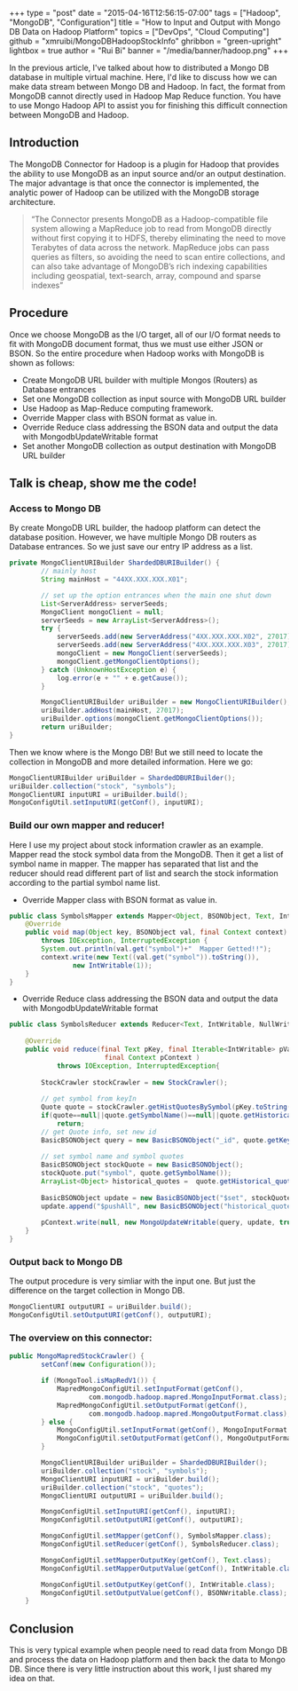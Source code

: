+++
type = "post"
date = "2015-04-16T12:56:15-07:00"
tags = ["Hadoop", "MongoDB", "Configuration"]
title = "How to Input and Output with Mongo DB Data on Hadoop Platform"
topics = ["DevOps", "Cloud Computing"]
github = "xmruibi/MongoDBHadoopStockInfo"
ghribbon = "green-upright"
lightbox = true
author = "Rui Bi"
banner = "/media/banner/hadoop.png"
+++

In the previous article, I've talked about how to distributed a Mongo DB database in multiple virtual machine. Here, I'd like to discuss how we can make data stream between Mongo DB and Hadoop. In fact, the format from MongoDB cannot directly used in Hadoop Map Reduce function. You have to use Mongo Hadoop API to assist you for finishing this difficult connection between MongoDB and Hadoop.

<!--more-->

## Introduction

The MongoDB Connector for Hadoop is a plugin for Hadoop that provides the ability to use MongoDB as an input source and/or an output destination. The major advantage is that once the connector is implemented, the analytic power of Hadoop can be utilized with the MongoDB storage architecture. 
> “The Connector presents MongoDB as a Hadoop-compatible file system allowing a MapReduce job to read from MongoDB directly without first copying it to HDFS, thereby eliminating the need to move Terabytes of data across the network. MapReduce jobs can pass queries as filters, so avoiding the need to scan entire collections, and can also take advantage of MongoDB’s rich indexing capabilities including geospatial, text-search, array, compound and sparse indexes” 

## Procedure

Once we choose MongoDB as the I/O target, all of our I/O format needs to fit with MongoDB document format, thus we must use either JSON or BSON. So the entire procedure when Hadoop works with MongoDB is shown as follows:
- Create MongoDB URL builder with multiple Mongos (Routers) as Database entrances
- Set one MongoDB collection as input source with MongoDB URL builder
- Use Hadoop as Map-Reduce computing framework. 
- Override Mapper class with BSON format as value in.
- Override Reduce class addressing the BSON data and output the data with MongodbUpdateWritable format
- Set another MongoDB collection as output destination  with MongoDB URL builder


## Talk is cheap, show me the code!

### Access to Mongo DB 
By create MongoDB URL builder, the hadoop platform can detect the database position. However, we have multiple Mongo DB routers as Database entrances. So we just save our entry IP address as a list.

```java
private MongoClientURIBuilder ShardedDBURIBuilder() {
		// mainly host
		String mainHost = "44XX.XXX.XXX.X01";

		// set up the option entrances when the main one shut down
		List<ServerAddress> serverSeeds;
		MongoClient mongoClient = null;
		serverSeeds = new ArrayList<ServerAddress>();
		try {
			serverSeeds.add(new ServerAddress("4XX.XXX.XXX.X02", 27017));
			serverSeeds.add(new ServerAddress("4XX.XXX.XXX.X03", 27017));
			mongoClient = new MongoClient(serverSeeds);
			mongoClient.getMongoClientOptions();
		} catch (UnknownHostException e) {
			log.error(e + "" + e.getCause());
		}

		MongoClientURIBuilder uriBuilder = new MongoClientURIBuilder();
		uriBuilder.addHost(mainHost, 27017);
		uriBuilder.options(mongoClient.getMongoClientOptions());
		return uriBuilder;
}
```
Then we know where is the Mongo DB! But we still need to locate the collection in MongoDB and more detailed information. Here we go:

```java
MongoClientURIBuilder uriBuilder = ShardedDBURIBuilder();
uriBuilder.collection("stock", "symbols");
MongoClientURI inputURI = uriBuilder.build();
MongoConfigUtil.setInputURI(getConf(), inputURI);
```

### Build our own mapper and reducer!
Here I use my project about stock information crawler as an example. Mapper read the stock symbol data from the MongoDB. Then it get a list of symbol name in mapper. The mapper has separated that list and the reducer should read different part of list and search the stock information according to the partial symbol name list. 

- Override Mapper class with BSON format as value in.

```java
public class SymbolsMapper extends Mapper<Object, BSONObject, Text, IntWritable>{
    @Override
    public void map(Object key, BSONObject val, final Context context) 
        throws IOException, InterruptedException {
    	System.out.println(val.get("symbol")+"  Mapper Getted!!");
        context.write(new Text((val.get("symbol")).toString()), 
        		new IntWritable(1));
    }
}
```

- Override Reduce class addressing the BSON data and output the data with MongodbUpdateWritable format

```java
public class SymbolsReducer extends Reducer<Text, IntWritable, NullWritable, MongoUpdateWritable>{
	
    @Override
    public void reduce(final Text pKey, final Iterable<IntWritable> pValues,
                        final Context pContext )
            throws IOException, InterruptedException{
    	    
        StockCrawler stockCrawler = new StockCrawler();
        
        // get symbol from keyIn 
        Quote quote = stockCrawler.getHistQuotesBySymbol(pKey.toString());
        if(quote==null||quote.getSymbolName()==null||quote.getHistorical_quotes()==null)
        	return;
        // get Quote info, set new id
        BasicBSONObject query = new BasicBSONObject("_id", quote.getKey());
       
        // set symbol name and symbol quotes
        BasicBSONObject stockQuote = new BasicBSONObject();
        stockQuote.put("symbol", quote.getSymbolName());
        ArrayList<Object> historical_quotes =  quote.getHistorical_quotes();
        
        BasicBSONObject update = new BasicBSONObject("$set", stockQuote);
        update.append("$pushAll", new BasicBSONObject("historical_quotes", historical_quotes));
        
        pContext.write(null, new MongoUpdateWritable(query, update, true, false));
    }
}
```

### Output back to Mongo DB
The output procedure is very simliar with the input one. But just the difference on the target collection in Mongo DB.

```java
MongoClientURI outputURI = uriBuilder.build();
MongoConfigUtil.setOutputURI(getConf(), outputURI);
```
### The overview on this connector:
```java
public MongoMapredStockCrawler() {
		setConf(new Configuration());

		if (MongoTool.isMapRedV1()) {
			MapredMongoConfigUtil.setInputFormat(getConf(),
					com.mongodb.hadoop.mapred.MongoInputFormat.class);
			MapredMongoConfigUtil.setOutputFormat(getConf(),
					com.mongodb.hadoop.mapred.MongoOutputFormat.class);
		} else {
			MongoConfigUtil.setInputFormat(getConf(), MongoInputFormat.class);
			MongoConfigUtil.setOutputFormat(getConf(), MongoOutputFormat.class);
		}

		MongoClientURIBuilder uriBuilder = ShardedDBURIBuilder();
		uriBuilder.collection("stock", "symbols");
		MongoClientURI inputURI = uriBuilder.build();
		uriBuilder.collection("stock", "quotes");
		MongoClientURI outputURI = uriBuilder.build();

		MongoConfigUtil.setInputURI(getConf(), inputURI);
		MongoConfigUtil.setOutputURI(getConf(), outputURI);

		MongoConfigUtil.setMapper(getConf(), SymbolsMapper.class);
		MongoConfigUtil.setReducer(getConf(), SymbolsReducer.class);

		MongoConfigUtil.setMapperOutputKey(getConf(), Text.class);
		MongoConfigUtil.setMapperOutputValue(getConf(), IntWritable.class);

		MongoConfigUtil.setOutputKey(getConf(), IntWritable.class);
		MongoConfigUtil.setOutputValue(getConf(), BSONWritable.class);
	}
```

## Conclusion
This is very typical example when people need to read data from Mongo DB and process the data on Hadoop platform and then back the data to Mongo DB. Since there is very little instruction about this work, I just shared my idea on that. 



